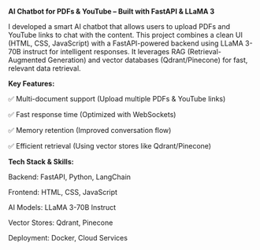 **AI Chatbot for PDFs & YouTube – Built with FastAPI & LLaMA 3**

I developed a smart AI chatbot that allows users to upload PDFs and YouTube links to chat with the content. 
This project combines a clean UI (HTML, CSS, JavaScript) with a FastAPI-powered backend using LLaMA 3-70B instruct for intelligent responses. 
It leverages RAG (Retrieval-Augmented Generation) and vector databases (Qdrant/Pinecone) for fast, relevant data retrieval.

**Key Features:**

✅ Multi-document support (Upload multiple PDFs & YouTube links)

✅ Fast response time (Optimized with WebSockets)

✅ Memory retention (Improved conversation flow)

✅ Efficient retrieval (Using vector stores like Qdrant/Pinecone)

**Tech Stack & Skills:**

Backend: FastAPI, Python, LangChain

Frontend: HTML, CSS, JavaScript

AI Models: LLaMA 3-70B Instruct

Vector Stores: Qdrant, Pinecone

Deployment: Docker, Cloud Services
